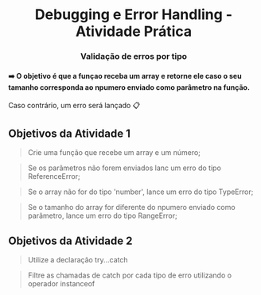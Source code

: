 <h1 align="center">Debugging e Error Handling - Atividade Prática</h1>

<h3 align="center">Validação de erros por tipo</3>

#### ➡️ O objetivo é que a funçao receba um array e retorne ele caso o seu tamanho corresponda ao npumero enviado como parâmetro na função.
Caso contrário, um erro será lançado 📋

## Objetivos da Atividade 1
> Crie uma função que recebe um array e um número;

> Se os parâmetros não forem enviados lanc um erro do tipo ReferenceError;
 
> Se o array não for do tipo 'number', lance um erro do tipo TypeError;

> Se o tamanho do array for diferente do npumero enviado como parâmetro, lance um erro do tipo RangeError;
 


## Objetivos da Atividade 2
> Utilize a declaração try...catch

> Filtre as chamadas de catch por cada tipo de erro utilizando o operador instanceof
